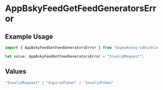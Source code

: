 # AppBskyFeedGetFeedGeneratorsError

## Example Usage

```typescript
import { AppBskyFeedGetFeedGeneratorsError } from "@speakeasy-sdks/bluesky/models/errors";

let value: AppBskyFeedGetFeedGeneratorsError = "InvalidRequest";
```

## Values

```typescript
"InvalidRequest" | "ExpiredToken" | "InvalidToken"
```